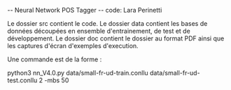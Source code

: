 -- Neural Network POS Tagger -- 
code: Lara Perinetti


Le dossier src contient le code.
Le dossier data contient les bases de données découpées en ensemble d'entrainement, de test et de développement.
Le dossier doc contient le dossier au format PDF ainsi que les captures d'écran d'exemples d'execution.

Une commande est de la forme : 

python3 nn_V4.0.py data/small-fr-ud-train.conllu data/small-fr-ud-test.conllu 2 -mbs 50